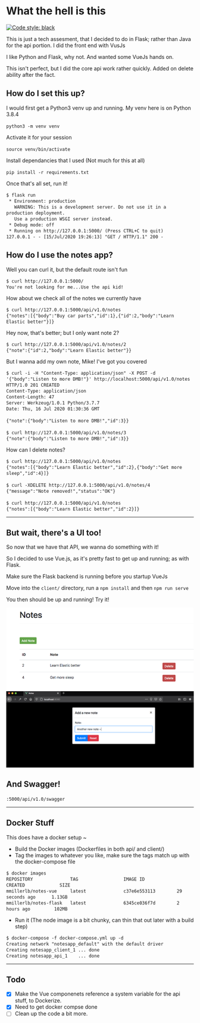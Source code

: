 # What the hell is this

<a href="https://github.com/psf/black"><img alt="Code style: black" src="https://img.shields.io/badge/code%20style-black-000000.svg"></a>

This is just a tech assesment, that I decided to do in Flask; rather than Java for the api portion. I did the front end with VusJs

I like Python and Flask, why not. And wanted some VueJs hands on.

This isn't perfect, but I did the core api work rather quickly. Added on delete ability after the fact.

## How do I set this up?

I would first get a Python3 venv up and running. My venv here is on Python 3.8.4

`python3 -m venv venv`

Activate it for your session

`source venv/bin/activate`

Install dependancies that I used (Not much for this at all)

`pip install -r requirements.txt`

Once that's all set, run it!

```
$ flask run
 * Environment: production
   WARNING: This is a development server. Do not use it in a production deployment.
   Use a production WSGI server instead.
 * Debug mode: off
 * Running on http://127.0.0.1:5000/ (Press CTRL+C to quit)
127.0.0.1 - - [15/Jul/2020 19:26:13] "GET / HTTP/1.1" 200 -
```

## How do I use the notes app?

Well you can curl it, but the default route isn't fun

```
$ curl http://127.0.0.1:5000/
You're not looking for me...Use the api kid!
```

How about we check all of the notes we currently have

```
$ curl http://127.0.0.1:5000/api/v1.0/notes
{"notes":[{"body":"Buy car parts","id":1},{"id":2,"body":"Learn Elastic better"}]}
```

Hey now, that's better; but I only want note 2?

```
$ curl http://127.0.0.1:5000/api/v1.0/notes/2
{"note":{"id":2,"body":"Learn Elastic better"}}
```

But I wanna add my own note, Mike!  I've got you covered

```
$ curl -i -H "Content-Type: application/json" -X POST -d '{"body":"Listen to more DMB!"}' http://localhost:5000/api/v1.0/notes
HTTP/1.0 201 CREATED
Content-Type: application/json
Content-Length: 47
Server: Werkzeug/1.0.1 Python/3.7.7
Date: Thu, 16 Jul 2020 01:30:36 GMT

{"note":{"body":"Listen to more DMB!","id":3}}

$ curl http://127.0.0.1:5000/api/v1.0/notes/3
{"note":{"body":"Listen to more DMB!","id":3}}
```

How can I delete notes?

```
$ curl http://127.0.0.1:5000/api/v1.0/notes
{"notes":[{"body":"Learn Elastic better","id":2},{"body":"Get more sleep","id":4}]}

$ curl -XDELETE http://127.0.0.1:5000/api/v1.0/notes/4
{"message":"Note removed!","status":"OK"}

$ curl http://127.0.0.1:5000/api/v1.0/notes
{"notes":[{"body":"Learn Elastic better","id":2}]}
```

---

## But wait, there's a UI too!

So now that we have that API, we wanna do something with it!

So I decided to use Vue.js, as it's pretty fast to get up and running; as with Flask.

Make sure the Flask backend is running before you startup VueJs

Move into the `client/` directory, run a `npm install` and then `npm run serve`

You then should be up and running!  Try it!

![Notes UI 0](.github/images/screenshot0.png)
![Notes UI 1](.github/images/screenshot1.png)

## And Swagger!

`:5000/api/v1.0/swagger`

---

## Docker Stuff

This does have a docker setup ~

- Build the Docker images (Dockerfiles in both api/ and client/)
- Tag the images to whatever you like, make sure the tags match up with the docker-compose file

```
$ docker images
REPOSITORY              TAG                 IMAGE ID            CREATED             SIZE
mmillerlb/notes-vue     latest              c37e6e553113        29 seconds ago      1.13GB
mmillerlb/notes-flask   latest              6345ce036f7d        2 hours ago         102MB
```

- Run it (The node image is a bit chunky, can thin that out later with a build step)

```
$ docker-compose -f docker-compose.yml up -d
Creating network "notesapp_default" with the default driver
Creating notesapp_client_1 ... done
Creating notesapp_api_1    ... done
```

---

## Todo

- [X] Make the Vue componenets reference a system variable for the api stuff, to Dockerize.
- [X] Need to get docker compse done
- [ ] Clean up the code a bit more.
